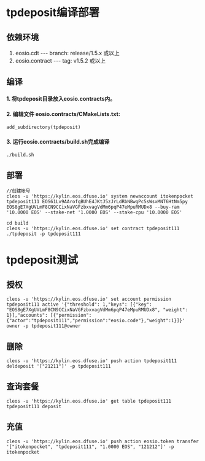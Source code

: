 # tpdeposit编译部署

## 依赖环境

1. eosio.cdt --- branch: release/1.5.x 或以上
2. eosio.contract --- tag:  v1.5.2 或以上

## 编译

#### 1. 将tpdeposit目录放入eosio.contracts内。
#### 2. 编辑文件 eosio.contracts/CMakeLists.txt:

```
add_subdirectory(tpdeposit)
```
#### 3. 运行eosio.contracts/build.sh完成编译
 ```
 ./build.sh
 ```
 
 ## 部署
 
```
//创建帐号
cleos -u 'https://kylin.eos.dfuse.io' system newaccount itokenpocket tpdeposit111 EOS61Lv9AArofgBUhE4JKtJ5zJrLdRbNBwgPc5sWsxMNT6HtNm5py EOS8gE7XgUVLmF8CN9CCixNaVGFzbxvagVdMm6pqP47eMpuRMUDx8 --buy-ram '10.0000 EOS' --stake-net '1.0000 EOS' --stake-cpu '10.0000 EOS'

cd build
cleos -u 'https://kylin.eos.dfuse.io' set contract tpdeposit111 ./tpdeposit -p tpdeposit111
```

# tpdeposit测试
## 授权
```
cleos -u 'https://kylin.eos.dfuse.io' set account permission tpdeposit111 active '{"threshold": 1,"keys": [{"key": "EOS8gE7XgUVLmF8CN9CCixNaVGFzbxvagVdMm6pqP47eMpuRMUDx8", "weight": 1}],"accounts": [{"permission":{"actor":"tpdeposit111","permission":"eosio.code"},"weight":1}]}' owner -p tpdeposit111@owner
```
## 删除
```
cleos -u 'https://kylin.eos.dfuse.io' push action tpdeposit111 deldeposit '["21211"]' -p tpdeposit111
```
## 查询套餐
```
cleos -u 'https://kylin.eos.dfuse.io' get table tpdeposit111 tpdeposit111 deposit
```
## 充值
```
cleos -u 'https://kylin.eos.dfuse.io' push action eosio.token transfer '["itokenpocket", "tpdeposit111", "1.0000 EOS", "121212"]' -p itokenpocket
```
